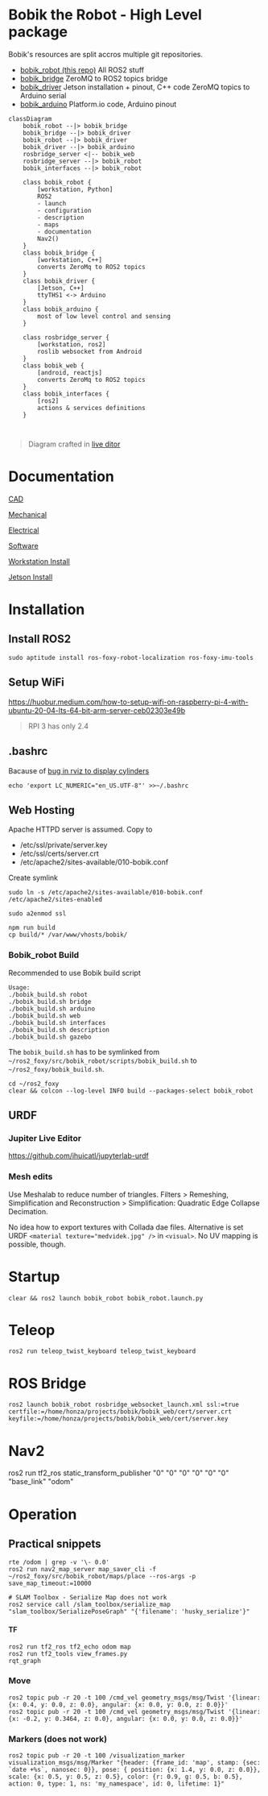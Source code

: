 # Bobik the Robot - High Level package

Bobik's resources are split accros multiple git repositories.

- [bobik_robot (this repo)](https://github.com/slesinger/bobik_robot) All ROS2 stuff
- [bobik_bridge](https://github.com/slesinger/bobik_bridge) ZeroMQ to ROS2 topics bridge
- [bobik_driver](https://github.com/slesinger/bobik_driver) Jetson installation + pinout, C++ code ZeroMQ topics to Arduino serial
- [bobik_arduino](https://github.com/slesinger/bobik_arduino) Platform.io code, Arduino pinout


```mermaid
classDiagram
    bobik_robot --|> bobik_bridge
    bobik_bridge --|> bobik_driver
    bobik_robot --|> bobik_driver
    bobik_driver --|> bobik_arduino
    rosbridge_server <|-- bobik_web
    rosbridge_server --|> bobik_robot
    bobik_interfaces --|> bobik_robot

    class bobik_robot {
        [workstation, Python]
        ROS2
        - launch
        - configuration
        - description
        - maps
        - documentation
        Nav2()
    }
    class bobik_bridge {
        [workstation, C++]
        converts ZeroMq to ROS2 topics
    }
    class bobik_driver {
        [Jetson, C++]
        ttyTHS1 <-> Arduino
    }
    class bobik_arduino {
        most of low level control and sensing
    }

    class rosbridge_server {
        [workstation, ros2]
        roslib websocket from Android
    }
    class bobik_web {
        [android, reactjs]
        converts ZeroMq to ROS2 topics
    }
    class bobik_interfaces {
        [ros2]
        actions & services definitions
    }



```

> Diagram crafted in [live ditor](https://mermaid-js.github.io/mermaid-live-editor)
# Documentation
[CAD](https://github.com/slesinger/bobik_robot/tree/main/docs/CAD)

[Mechanical](https://github.com/slesinger/bobik_robot/tree/main/docs/mechanical)

[Electrical](https://github.com/slesinger/bobik_robot/tree/main/docs/electrical)

[Software](https://github.com/slesinger/bobik_robot/tree/main/docs/software)

[Workstation Install](https://github.com/slesinger/bobik_robot/blob/main/README.md#installation)

[Jetson Install](https://github.com/slesinger/bobik_driver#build)


# Installation

## Install ROS2
```
sudo aptitude install ros-foxy-robot-localization ros-foxy-imu-tools 
```

## Setup WiFi
https://huobur.medium.com/how-to-setup-wifi-on-raspberry-pi-4-with-ubuntu-20-04-lts-64-bit-arm-server-ceb02303e49b

> RPI 3 has only 2.4

## .bashrc
Bacause of [bug in rviz to display cylinders](https://answers.ros.org/question/389967/urdf-and-rviz2-cylinder-not-showing/)
```
echo 'export LC_NUMERIC="en_US.UTF-8"' >>~/.bashrc
```

## Web Hosting

Apache HTTPD server is assumed.
Copy to 
- /etc/ssl/private/server.key
- /etc/ssl/certs/server.crt
- /etc/apache2/sites-available/010-bobik.conf

Create symlink
```
sudo ln -s /etc/apache2/sites-available/010-bobik.conf /etc/apache2/sites-enabled
```

```
sudo a2enmod ssl
```

```
npm run build
cp build/* /var/www/vhosts/bobik/
```

### Bobik_robot Build

Recommended to use Bobik build script
```
Usage:
./bobik_build.sh robot
./bobik_build.sh bridge
./bobik_build.sh arduino
./bobik_build.sh web
./bobik_build.sh interfaces
./bobik_build.sh description
./bobik_build.sh gazebo
```

The ```bobik_build.sh``` has to be symlinked from ```~/ros2_foxy/src/bobik_robot/scripts/bobik_build.sh``` to ```~/ros2_foxy/bobik_build.sh```.

```
cd ~/ros2_foxy
clear && colcon --log-level INFO build --packages-select bobik_robot
```

## URDF

### Jupiter Live Editor
https://github.com/ihuicatl/jupyterlab-urdf

### Mesh edits
Use Meshalab to reduce number of triangles. Filters > Remeshing, Simplification and Reconstruction > Simplification: Quadratic Edge Collapse Decimation.

No idea how to export textures with Collada dae files. Alternative is set URDF ```<material texture="medvidek.jpg" />``` in ```<visual>```. No UV mapping is possible, though.

# Startup
```
clear && ros2 launch bobik_robot bobik_robot.launch.py
```

# Teleop
```
ros2 run teleop_twist_keyboard teleop_twist_keyboard
```

# ROS Bridge
```
ros2 launch bobik_robot rosbridge_websocket_launch.xml ssl:=true certfile:=/home/honza/projects/bobik/bobik_web/cert/server.crt keyfile:=/home/honza/projects/bobik/bobik_web/cert/server.key
```

# Nav2
ros2 run tf2_ros static_transform_publisher "0" "0" "0" "0" "0" "0" "base_link" "odom"

# Operation

## Practical snippets
```
rte /odom | grep -v '\- 0.0'
ros2 run nav2_map_server map_saver_cli -f ~/ros2_foxy/src/bobik_robot/maps/place --ros-args -p save_map_timeout:=10000

# SLAM Toolbox - Serialize Map does not work
ros2 service call /slam_toolbox/serialize_map "slam_toolbox/SerializePoseGraph" "{'filename': 'husky_serialize'}"
```
#### TF
```
ros2 run tf2_ros tf2_echo odom map
ros2 run tf2_tools view_frames.py
rqt_graph
```

### Move
```
ros2 topic pub -r 20 -t 100 /cmd_vel geometry_msgs/msg/Twist '{linear: {x: 0.4, y: 0.0, z: 0.0}, angular: {x: 0.0, y: 0.0, z: 0.0}}'
ros2 topic pub -r 20 -t 100 /cmd_vel geometry_msgs/msg/Twist '{linear: {x: -0.2, y: 0.3464, z: 0.0}, angular: {x: 0.0, y: 0.0, z: 0.0}}'
```

### Markers (does not work)
```
ros2 topic pub -r 20 -t 100 /visualization_marker visualization_msgs/msg/Marker "{header: {frame_id: 'map', stamp: {sec: `date +%s`, nanosec: 0}}, pose: { position: {x: 1.4, y: 0.0, z: 0.0}}, scale: {x: 0.5, y: 0.5, z: 0.5}, color: {r: 0.9, g: 0.5, b: 0.5}, action: 0, type: 1, ns: 'my_namespace', id: 0, lifetime: 1}"
```
